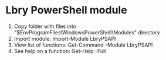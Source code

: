 # Lbry PowerShell module

1. Copy folder with files into "$EnvProgramFiles\WindowsPowerShell\Modules\" directory
2. Import module: Import-Module LbryPSAPI
3. View list of functions: Get-Command -Module LbryPSAPI
4. See help on a function: Get-Help <function> -Full
